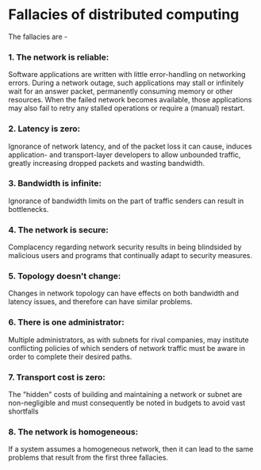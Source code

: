 # Fallacies of distributed computing

The fallacies are - 
### 1. The network is reliable: 

Software applications are written with little error-handling on networking errors. During a network outage, such applications may stall or infinitely wait for an answer packet, permanently consuming memory or other resources. When the failed network becomes available, those applications may also fail to retry any stalled operations or require a (manual) restart.
### 2. Latency is zero: 
Ignorance of network latency, and of the packet loss it can cause, induces application- and transport-layer developers to allow unbounded traffic, greatly increasing dropped packets and wasting bandwidth.
### 3. Bandwidth is infinite:
Ignorance of bandwidth limits on the part of traffic senders can result in bottlenecks.
### 4. The network is secure:
Complacency regarding network security results in being blindsided by malicious users and programs that continually adapt to security measures.
### 5. Topology doesn't change: 
Changes in network topology can have effects on both bandwidth and latency issues, and therefore can have similar problems.
### 6. There is one administrator: 
Multiple administrators, as with subnets for rival companies, may institute conflicting policies of which senders of network traffic must be aware in order to complete their desired paths.
### 7. Transport cost is zero:
The "hidden" costs of building and maintaining a network or subnet are non-negligible and must consequently be noted in budgets to avoid vast shortfalls
### 8. The network is homogeneous:
If a system assumes a homogeneous network, then it can lead to the same problems that result from the first three fallacies.